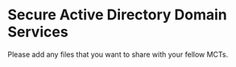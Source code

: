 # Secure Active Directory Domain Services 

Please add any files that you want to share with your fellow MCTs.